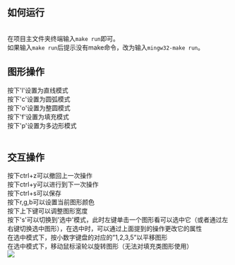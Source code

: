 <h2>如何运行</h2><br>
在项目主文件夹终端输入<code>make run</code>即可。<br>
如果输入<code>make run</code>后提示没有make命令，改为输入<code>mingw32-make run</code>。<br>

<h2>图形操作</h2>
按下'l'设置为直线模式<br>
按下'c'设置为圆弧模式<br>
按下'o'设置为整圆模式<br>
按下'f'设置为填充模式<br>
按下'p'设置为多边形模式<br>
<br>

<h2>交互操作</h2>
按下ctrl+z可以撤回上一次操作<br>
按下ctrl+y可以进行到下一次操作<br>
按下ctrl+s可以保存<br>
按下r,g,b可以设置当前图形颜色<br>
按下上下键可以调整图形宽度<br>
按下's'可以切换到'选中'模式，此时左键单击一个图形看可以选中它（或者通过左右键切换选中图形），在选中时，可以通过上面提到的操作更改它的属性<br>
在选中模式下，按小数字键盘的对应的”1,2,3,5”以平移图形<br>
在选中模式下，移动鼠标滚轮以旋转图形（无法对填充类图形使用）<br>
<image src="./imgae.png"></image>
